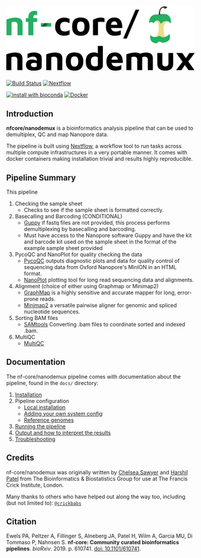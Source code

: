 # ![nfcore/nanodemux](docs/images/nfcore-nanodemux_logo.png)

[![Build Status](https://travis-ci.com/nf-core/nanodemux.svg?branch=master)](https://travis-ci.com/nf-core/nanodemux)
[![Nextflow](https://img.shields.io/badge/nextflow-%E2%89%A50.32.0-brightgreen.svg)](https://www.nextflow.io/)

[![install with bioconda](https://img.shields.io/badge/install%20with-bioconda-brightgreen.svg)](http://bioconda.github.io/)
[![Docker](https://img.shields.io/docker/automated/nfcore/nanodemux.svg)](https://hub.docker.com/r/nfcore/nanodemux)

## Introduction

**nfcore/nanodemux** is a bioinformatics analysis pipeline that can be used to demultiplex, QC and map Nanopore data.

The pipeline is built using [Nextflow](https://www.nextflow.io), a workflow tool to run tasks across multiple compute infrastructures in a very portable manner. It comes with docker containers making installation trivial and results highly reproducible.

<!-- TODO nf-core: Add a brief overview of what the pipeline does and how it works -->
## Pipeline Summary
This pipeline
1. Checking the sample sheet
    * Checks to see if the sample sheet is formatted correctly.
2. Basecalling and Barcoding (CONDITIONAL)
    * [Guppy](https://nanoporetech.com/nanopore-sequencing-data-analysis) if fastq files are not provided, this process performs demultiplexing by basecalling and barcoding.
    * Must have access to the Nanopore software Guppy and have the kit and barcode kit used on the sample sheet in the format of the example sample sheet provided
3. PycoQC and NanoPlot for quality checking the data
    * [PycoQC](https://github.com/a-slide/pycoQC) outputs diagnostic plots and data for quality control of sequencing data from Oxford Nanopore's MinION in an HTML format.
    * [NanoPlot](https://github.com/wdecoster/NanoPlot) plotting tool for long read sequencing data and alignments.
4. Alignment (choice of either using Graphmap or Minimap2)
	* [GraphMap](https://github.com/isovic/graphmap) is a highly sensitive and accurate mapper for long, error-prone reads.
    * [Minimap2](https://github.com/lh3/minimap2) a versatile pairwise aligner for genomic and spliced nucleotide sequences.
5. Sorting BAM files
	* [SAMtools](http://www.htslib.org/doc/samtools.html) Converting .bam files to coordinate sorted and indexed .bam.
6. MultiQC
    * [MultiQC](https://multiqc.info/docs/)  


## Documentation
The nf-core/nanodemux pipeline comes with documentation about the pipeline, found in the `docs/` directory:

1. [Installation](https://nf-co.re/usage/installation)
2. Pipeline configuration
    * [Local installation](https://nf-co.re/usage/local_installation)
    * [Adding your own system config](https://nf-co.re/usage/adding_own_config)
    * [Reference genomes](https://nf-co.re/usage/reference_genomes)
3. [Running the pipeline](docs/usage.md)
4. [Output and how to interpret the results](docs/output.md)
5. [Troubleshooting](https://nf-co.re/usage/troubleshooting)

## Credits
nf-core/nanodemux was originally written by [Chelsea Sawyer](https://github.com/csawye01) and [Harshil Patel](https://github.com/drpatelh) from The Bioinformatics & Biostatistics Group for use at The Francis Crick Institute, London.

Many thanks to others who have helped out along the way too, including (but not limited to):  [`@crickbabs`](https://github.com/crickbabs)

## Citation

<!-- TODO nf-core: Add citation for pipeline after first release. Uncomment lines below and update Zenodo doi. -->
<!-- If you use  {{ cookiecutter.name }} for your analysis, please cite it using the following doi: [10.5281/zenodo.XXXXXX](https://doi.org/10.5281/zenodo.XXXXXX) -->

Ewels PA, Peltzer A, Fillinger S, Alneberg JA, Patel H, Wilm A, Garcia MU, Di Tommaso P, Nahnsen S. **nf-core: Community curated bioinformatics pipelines**. *bioRxiv*. 2019. p. 610741. [doi: 10.1101/610741](https://www.biorxiv.org/content/10.1101/610741v1).
